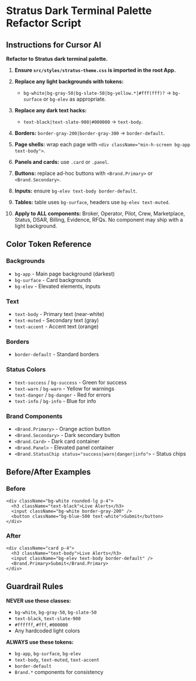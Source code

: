 # Stratus Dark Terminal Palette Refactor Script

## Instructions for Cursor AI

**Refactor to Stratus dark terminal palette.**

1. **Ensure `src/styles/stratus-theme.css` is imported in the root App.**

2. **Replace any light backgrounds with tokens:**
   - `bg-white|bg-gray-50|bg-slate-50|bg-yellow.*|#fff(fff)?` → `bg-surface` or `bg-elev` as appropriate.

3. **Replace any dark text hacks:**
   - `text-black|text-slate-900|#000000` → `text-body`.

4. **Borders:** `border-gray-200|border-gray-300` → `border-default`.

5. **Page shells:** wrap each page with `<div className="min-h-screen bg-app text-body">`.

6. **Panels and cards:** use `.card` or `.panel`.

7. **Buttons:** replace ad-hoc buttons with `<Brand.Primary>` or `<Brand.Secondary>`.

8. **Inputs:** ensure `bg-elev text-body border-default`.

9. **Tables:** table uses `bg-surface`, headers use `bg-elev text-muted`.

10. **Apply to ALL components:** Broker, Operator, Pilot, Crew, Marketplace, Status, DSAR, Billing, Evidence, RFQs. No component may ship with a light background.

## Color Token Reference

### Backgrounds
- `bg-app` - Main page background (darkest)
- `bg-surface` - Card backgrounds 
- `bg-elev` - Elevated elements, inputs

### Text
- `text-body` - Primary text (near-white)
- `text-muted` - Secondary text (gray)
- `text-accent` - Accent text (orange)

### Borders
- `border-default` - Standard borders

### Status Colors
- `text-success` / `bg-success` - Green for success
- `text-warn` / `bg-warn` - Yellow for warnings  
- `text-danger` / `bg-danger` - Red for errors
- `text-info` / `bg-info` - Blue for info

### Brand Components
- `<Brand.Primary>` - Orange action button
- `<Brand.Secondary>` - Dark secondary button
- `<Brand.Card>` - Dark card container
- `<Brand.Panel>` - Elevated panel container
- `<Brand.StatusChip status="success|warn|danger|info">` - Status chips

## Before/After Examples

### Before
```tsx
<div className="bg-white rounded-lg p-4">
  <h3 className="text-black">Live Alerts</h3>
  <input className="bg-white border-gray-200" />
  <button className="bg-blue-500 text-white">Submit</button>
</div>
```

### After
```tsx
<div className="card p-4">
  <h3 className="text-body">Live Alerts</h3>
  <input className="bg-elev text-body border-default" />
  <Brand.Primary>Submit</Brand.Primary>
</div>
```

## Guardrail Rules

**NEVER use these classes:**
- `bg-white`, `bg-gray-50`, `bg-slate-50`
- `text-black`, `text-slate-900`
- `#ffffff`, `#fff`, `#000000`
- Any hardcoded light colors

**ALWAYS use these tokens:**
- `bg-app`, `bg-surface`, `bg-elev`
- `text-body`, `text-muted`, `text-accent`
- `border-default`
- `Brand.*` components for consistency
